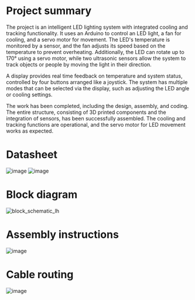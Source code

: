 # Project summary
The project is an intelligent LED lighting system with integrated cooling and tracking functionality. It uses an Arduino to control an LED light, a fan for cooling, and a servo motor for movement. 
The LED's temperature is monitored by a sensor, and the fan adjusts its speed based on the temperature to prevent overheating. Additionally, the LED can rotate up to 170° using a servo motor, while two ultrasonic sensors allow the system to track objects or people by moving the light in their direction.

A display provides real time feedback on temperature and system status, controlled by four buttons arranged like a joystick. The system has multiple modes that can be selected via the display, such as adjusting the LED angle or cooling settings.

The work has been completed, including the design, assembly, and coding. The entire structure, consisting of 3D printed components and the integration of sensors, has been successfully assembled. The cooling and tracking functions are operational, and the servo motor for LED movement works as expected.

# Datasheet
![image](https://github.com/user-attachments/assets/90781870-a4e7-49f1-87d2-668aedb473ef)
![image](https://github.com/user-attachments/assets/33f85b88-8efa-4f89-9775-48d110ec9bea)


# Block diagram
![block_schematic_lh](https://github.com/user-attachments/assets/e9f16a3a-935f-4bab-8a1d-09062d58a58b)

# Assembly instructions
![image](https://github.com/user-attachments/assets/8370a934-06d4-4c05-b2a8-7171f8b605d5)

# Cable routing
![image](https://github.com/user-attachments/assets/0d5c1c49-06d4-4277-9a51-e8e8bc79cc39)
